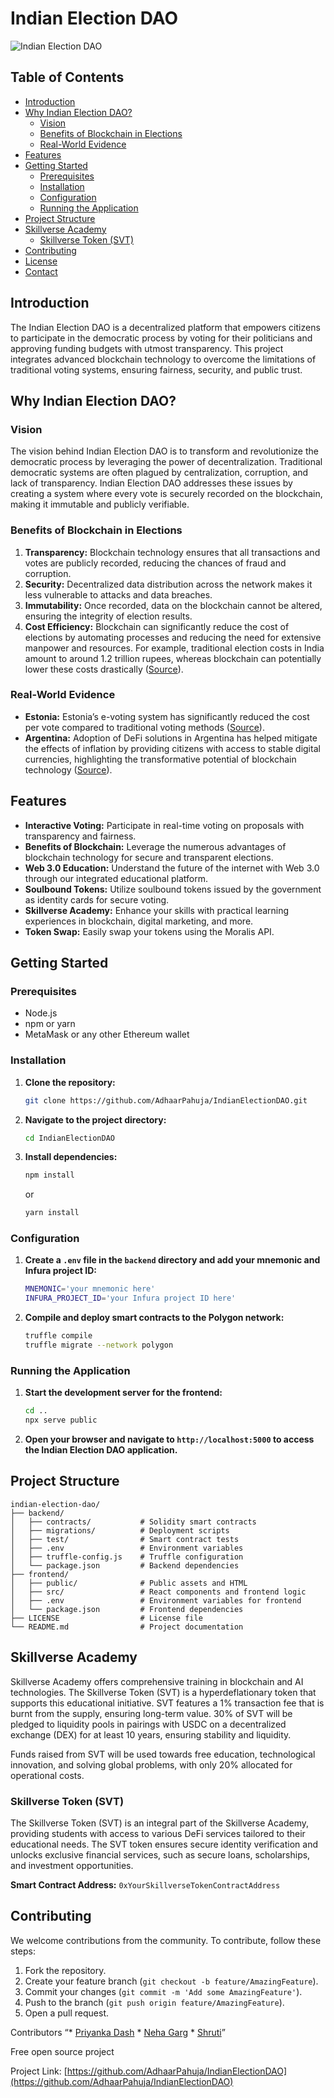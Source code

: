# Indian Election DAO

![Indian Election DAO](https://github.com/AdhaarPahuja/IndianElectionDao/assets/142796700/063736e2-a313-4b44-8a68-44481d308c58)

## Table of Contents

- [Introduction](#introduction)
- [Why Indian Election DAO?](#why-indian-election-dao)
  - [Vision](#vision)
  - [Benefits of Blockchain in Elections](#benefits-of-blockchain-in-elections)
  - [Real-World Evidence](#real-world-evidence)
- [Features](#features)
- [Getting Started](#getting-started)
  - [Prerequisites](#prerequisites)
  - [Installation](#installation)
  - [Configuration](#configuration)
  - [Running the Application](#running-the-application)
- [Project Structure](#project-structure)
- [Skillverse Academy](#skillverse-academy)
  - [Skillverse Token (SVT)](#skillverse-token-svt)
- [Contributing](#contributing)
- [License](#license)
- [Contact](#contact)

## Introduction

The Indian Election DAO is a decentralized platform that empowers citizens to participate in the democratic process by voting for their politicians and approving funding budgets with utmost transparency. This project integrates advanced blockchain technology to overcome the limitations of traditional voting systems, ensuring fairness, security, and public trust.

## Why Indian Election DAO?

### Vision

The vision behind Indian Election DAO is to transform and revolutionize the democratic process by leveraging the power of decentralization. Traditional democratic systems are often plagued by centralization, corruption, and lack of transparency. Indian Election DAO addresses these issues by creating a system where every vote is securely recorded on the blockchain, making it immutable and publicly verifiable.

### Benefits of Blockchain in Elections

1. **Transparency:** Blockchain technology ensures that all transactions and votes are publicly recorded, reducing the chances of fraud and corruption.
2. **Security:** Decentralized data distribution across the network makes it less vulnerable to attacks and data breaches.
3. **Immutability:** Once recorded, data on the blockchain cannot be altered, ensuring the integrity of election results.
4. **Cost Efficiency:** Blockchain can significantly reduce the cost of elections by automating processes and reducing the need for extensive manpower and resources. For example, traditional election costs in India amount to around 1.2 trillion rupees, whereas blockchain can potentially lower these costs drastically ([Source](https://www.thehindu.com/news/national/what-does-it-cost-to-hold-elections-in-india/article29897062.ece)).

### Real-World Evidence

- **Estonia:** Estonia’s e-voting system has significantly reduced the cost per vote compared to traditional voting methods ([Source](https://link.springer.com/chapter/10.1007/978-3-030-00419-4_8)).
- **Argentina:** Adoption of DeFi solutions in Argentina has helped mitigate the effects of inflation by providing citizens with access to stable digital currencies, highlighting the transformative potential of blockchain technology ([Source](https://www.bloomberg.com/news/articles/2020-12-09/argentina-s-inflation-has-people-flocking-to-crypto-and-defi)).

## Features

- **Interactive Voting:** Participate in real-time voting on proposals with transparency and fairness.
- **Benefits of Blockchain:** Leverage the numerous advantages of blockchain technology for secure and transparent elections.
- **Web 3.0 Education:** Understand the future of the internet with Web 3.0 through our integrated educational platform.
- **Soulbound Tokens:** Utilize soulbound tokens issued by the government as identity cards for secure voting.
- **Skillverse Academy:** Enhance your skills with practical learning experiences in blockchain, digital marketing, and more.
- **Token Swap:** Easily swap your tokens using the Moralis API.

## Getting Started

### Prerequisites

- Node.js
- npm or yarn
- MetaMask or any other Ethereum wallet

### Installation

1. **Clone the repository:**
    ```sh
    git clone https://github.com/AdhaarPahuja/IndianElectionDAO.git
    ```

2. **Navigate to the project directory:**
    ```sh
    cd IndianElectionDAO
    ```

3. **Install dependencies:**
    ```sh
    npm install
    ```
    or
    ```sh
    yarn install
    ```

### Configuration

1. **Create a `.env` file in the `backend` directory and add your mnemonic and Infura project ID:**
    ```sh
    MNEMONIC='your mnemonic here'
    INFURA_PROJECT_ID='your Infura project ID here'
    ```

2. **Compile and deploy smart contracts to the Polygon network:**
    ```sh
    truffle compile
    truffle migrate --network polygon
    ```

### Running the Application

1. **Start the development server for the frontend:**
    ```sh
    cd ..
    npx serve public
    ```

2. **Open your browser and navigate to `http://localhost:5000` to access the Indian Election DAO application.**

## Project Structure

```plaintext
indian-election-dao/
├── backend/
│   ├── contracts/           # Solidity smart contracts
│   ├── migrations/          # Deployment scripts
│   ├── test/                # Smart contract tests
│   ├── .env                 # Environment variables
│   ├── truffle-config.js    # Truffle configuration
│   └── package.json         # Backend dependencies
├── frontend/
│   ├── public/              # Public assets and HTML
│   ├── src/                 # React components and frontend logic
│   ├── .env                 # Environment variables for frontend
│   └── package.json         # Frontend dependencies
├── LICENSE                  # License file
└── README.md                # Project documentation
```

## Skillverse Academy

Skillverse Academy offers comprehensive training in blockchain and AI technologies. The Skillverse Token (SVT) is a hyperdeflationary token that supports this educational initiative. SVT features a 1% transaction fee that is burnt from the supply, ensuring long-term value. 30% of SVT will be pledged to liquidity pools in pairings with USDC on a decentralized exchange (DEX) for at least 10 years, ensuring stability and liquidity.

Funds raised from SVT will be used towards free education, technological innovation, and solving global problems, with only 20% allocated for operational costs.

### Skillverse Token (SVT)

The Skillverse Token (SVT) is an integral part of the Skillverse Academy, providing students with access to various DeFi services tailored to their educational needs. The SVT token ensures secure identity verification and unlocks exclusive financial services, such as secure loans, scholarships, and investment opportunities.

**Smart Contract Address:** `0xYourSkillverseTokenContractAddress`

## Contributing

We welcome contributions from the community. To contribute, follow these steps:

1. Fork the repository.
2. Create your feature branch (`git checkout -b feature/AmazingFeature`).
3. Commit your changes (`git commit -m 'Add some AmazingFeature'`).
4. Push to the branch (`git push origin feature/AmazingFeature`).
5. Open a pull request.

Contributors
“* [Priyanka Dash](https://github.com/Priyu-dash) * [Neha Garg](https://github.com/neha2820419) * [Shruti](https://github.com/shruti421)”


Free open source project

Project Link: [https://github.com/AdhaarPahuja/IndianElectionDAO](https://github.com/AdhaarPahuja/IndianElectionDAO)
```

